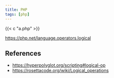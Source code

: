 ```yaml
---
title: PHP
tags: [php]
---
```


{{< c "a.php" >}}

<https://php.net/language.operators.logical>

## References

- <https://hyperpolyglot.org/scripting#logical-op>
- <https://rosettacode.org/wiki/Logical_operations>
